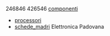 246846
426546
[componenti](componenti)
- [processori](processori.md)
- [schede_madri](schede_madri.md)
Elettronica Padovana

